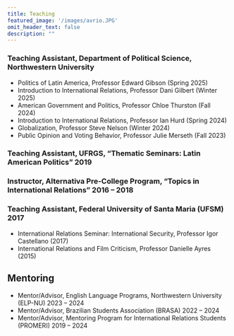```yaml
---
title: Teaching
featured_image: '/images/avrio.JPG'
omit_header_text: false
description: ""
---
```


### Teaching Assistant, Department of Political Science, Northwestern University

- Politics of Latin America, Professor Edward Gibson (Spring 2025)
- Introduction to International Relations, Professor Dani Gilbert (Winter 2025)
- American Government and Politics, Professor Chloe Thurston (Fall 2024)
- Introduction to International Relations, Professor Ian Hurd (Spring 2024)
- Globalization, Professor Steve Nelson (Winter 2024)
- Public Opinion and Voting Behavior, Professor Julie Merseth (Fall 2023)

### Teaching Assistant, UFRGS, “Thematic Seminars: Latin American Politics” 2019
### Instructor, Alternativa Pre-College Program, “Topics in International Relations” 2016 – 2018
### Teaching Assistant, Federal University of Santa Maria (UFSM) 2017

- International Relations Seminar: International Security, Professor Igor Castellano (2017)
- International Relations and Film Criticism, Professor Danielle Ayres (2015)

## Mentoring

- Mentor/Advisor, English Language Programs, Northwestern University (ELP-NU) 2023 – 2024
- Mentor/Advisor, Brazilian Students Association (BRASA) 2022 – 2024
- Mentor/Advisor, Mentoring Program for International Relations Students (PROMERI) 2019 – 2024